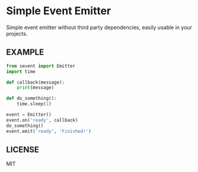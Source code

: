 # Simple Event Emitter
Simple event emitter without third party dependencies, easily usable in your projects.

## EXAMPLE
```python
from sevent import Emitter 
import time

def callback(message):
    print(message)

def do_something():
    time.sleep(1)

event = Emitter() 
event.on('ready', callback)
do_something()
event.emit('ready', 'Finished!')
```
## LICENSE
MIT
